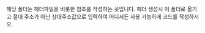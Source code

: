 해당 폴더는 헤더파일을 비롯한 참조를 작성하는 곳입니다.
헤더 생성시 이 폴더로 옮기고 절대 주소가 아닌 상대주소값으로 입력하여 어디서든 사용 가능하게 코드를 작성하시오.


<!-- 모든 md 파일은 관리자에게 문의 후 수정하시오 -->